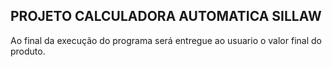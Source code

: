 ## PROJETO CALCULADORA AUTOMATICA SILLAW 

Ao final da execução do programa será entregue ao usuario o valor final do produto.